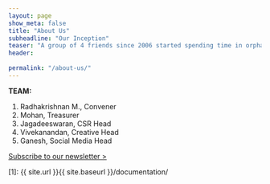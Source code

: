 ```yaml
---
layout: page
show_meta: false
title: "About Us"
subheadline: "Our Inception"
teaser: "A group of 4 friends since 2006 started spending time in orphanages and senior citizen’s homes during weekends helping the needy, decided to form a group named <b>Thozhan</b> (means Friend in Tamil) and registered it in 2007. Consistent visits and feedback spread across to made more friends to get involved in the cause. The efforts gained momentum to make footsteps in various social causes."
header: 
   
permalink: "/about-us/"
---
```

<b>TEAM:</b>

1. Radhakrishnan M., Convener
1. Mohan, Treasurer
1. Jagadeeswaran, CSR Head
1. Vivekanandan, Creative Head
1. Ganesh, Social Media Head

<a class="radius button small" href="https://forms.gle/9n5TKAfcby4JceYN9">Subscribe to our newsletter > </a>


 [1]: {{ site.url }}{{ site.baseurl }}/documentation/
